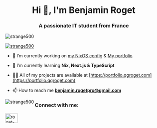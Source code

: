 <h1 align="center">Hi 👋, I'm Benjamin Roget</h1>
<h3 align="center">A passionate IT student from France</h3>

<p align="left"> <img src="https://komarev.com/ghpvc/?username=strange500&label=Profile%20views&color=0e75b6&style=for-the-badge" alt="strange500" /> </p>

<p align="left"> <a href="https://github.com/ryo-ma/github-profile-trophy"><img src="https://github-profile-trophy.vercel.app/?username=strange500&rank=-C,-B,-?" alt="strange500" /></a> </p>

- 🔭 I’m currently working on [my NixOS config](https://github.com/Strange500/nixos-config) & [My portfolio](https://github.com/Strange500/nextPortfolio)

- 🌱 I’m currently learning **Nix, Next.js & TypeScript**

- 👨‍💻 All of my projects are available at [https://portfolio.qgroget.com](https://portfolio.qgroget.com)

- 📫 How to reach me **benjamin.rogetpro@gmail.com**


<p><img align="left" src="https://github-readme-stats.vercel.app/api/top-langs?username=strange500&show_icons=true&locale=en&layout=compact" alt="strange500" /></p>

<!--<p>&nbsp;<img align="center" src="https://github-readme-stats.vercel.app/api?username=strange500&show_icons=true&locale=en" alt="strange500" /></p>-->

<h3 align="left">Connect with me:</h3>
<p align="left">
<a href="https://linkedin.com/in/roget-benjamin" target="blank"><img align="center" src="https://raw.githubusercontent.com/rahuldkjain/github-profile-readme-generator/master/src/images/icons/Social/linked-in-alt.svg" alt="roget-benjamin" height="30" width="40" /></a>
</p>



